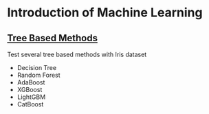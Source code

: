 # Introduction of Machine Learning

## [Tree Based Methods](https://github.com/DonghaoQiao/Machine-Learning/blob/master/Machine%20Learning/TreeBasedMethodsTimeComparing.ipynb)
Test several tree based methods with Iris dataset
* Decision Tree  
* Random Forest  
* AdaBoost  
* XGBoost  
* LightGBM  
* CatBoost  
